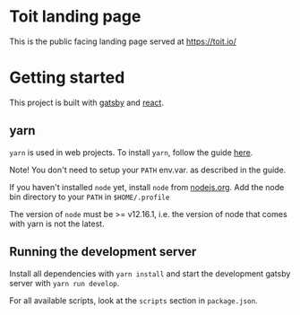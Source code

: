 # Toit landing page

This is the public facing landing page served at https://toit.io/

# Getting started

This project is built with [gatsby](https://www.gatsbyjs.com) and
[react](https://reactjs.org).

## yarn

`yarn` is used in web projects. To install `yarn`, follow the guide
[here](https://yarnpkg.com/lang/en/docs/install/#debian-stable).

Note! You don't need to setup your `PATH` env.var. as described in the guide.

If you haven't installed `node` yet, install `node` from
[nodejs.org](https://nodejs.org/en/). Add the node bin directory to your `PATH`
in `$HOME/.profile`

The version of `node` must be >= v12.16.1, i.e. the version of node that comes
with yarn is not the latest.

## Running the development server

Install all dependencies with `yarn install` and start the development gatsby
server with `yarn run develop`.

For all available scripts, look at the `scripts` section in `package.json`.